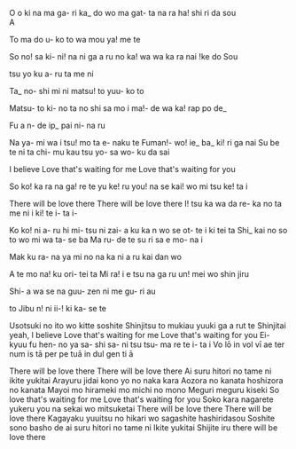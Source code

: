 O    o    ki na ma ga- ri ka_ do wo ma gat- ta na ra ha! shi ri da sou  
A

To ma do  u- ko  to wa mou ya!  me  te 

So no! sa  ki- ni! na  ni ga a   ru no ka! wa wa  ka  ra  nai !ke  do Sou 

tsu  yo  ku a-  ru ta   me ni 

Ta_ no-  shi  mi ni matsu! to yuu- ko   to 

Matsu- to ki- no ta  no  shi  sa mo i  ma!- de   wa ka! rap po de_ 

Fu  a  n- de ip_ pai ni- na ru 

Na  ya-   mi wa i   tsu!   mo ta   e- naku   te 
Fuman!-  wo! ie_  ba_ ki! ri ga nai 
Su   be   te ni ta   chi-   mu   kau tsu   yo-   sa wo- ku   da   sai 

I believe 
Love that's waiting for me 
Love that's waiting for you 

So  ko! ka   ra na   ga! re  te yu  ke!   ru you! na se  kai! wo mi tsu  ke!  ta  i



There will be love there 
There will be love there 
I! tsu ka wa da re- ka no ta me ni i ki! te i-  ta   i- 

Ko   ko! ni a-   ru hi   mi-   tsu ni zai-  a  ku ka   n wo se   ot-   te i   ki  tei   ta 
Shi_  kai no so  to wo mi  wa   ta-   se    ba 
Ma   ru- de te   su     ri sa     e mo- na   i 

Mak ku ra- na ya mi no na ka ni a  ru kai  dan wo 

A  te mo na!   ku ori- tei   ta 
Mi       ra!    i     e tsu na  ga  ru un!  mei wo shin  jiru 

Shi-  a  wa   se na guu-   zen ni me   gu-  ri  au 

to Jibu  n! ni ii-!  ki  ka-  se   te 

Usotsuki no ito wo kitte soshite 
Shinjitsu to mukiau yuuki ga a rut te 
Shinjitai yeah, I believe 
Love that's waiting for me 
Love that's waiting for you 
Ei-  kyuu fu  hen- no ya  sa-   shi     sa- ni      tsu  tsu-  ma  re   te   i-   ta   i
Vo   lō      in   vol   vī   ae ter   num   is   tā    per   pe    tuā  in  dul gen ti ā


 
There will be love there 
There will be love there 
Ai suru hitori no tame ni ikite yukitai 
Arayuru jidai kono yo no naka kara 
Aozora no kanata hoshizora no kanata 
Mayoi mo hirameki mo michi no mono 
Meguri meguru kiseki 
So love that's waiting for me 
Love that's waiting for you 
Soko kara nagarete yukeru you na sekai wo mitsuketai 
There will be love there 
There will be love there 
Kagayaku yuuitsu no hikari wo sagashite hashiridasou 
Soshite sono basho de ai suru hitori no tame ni 
Ikite yukitai 
Shijite iru there will be love there	
